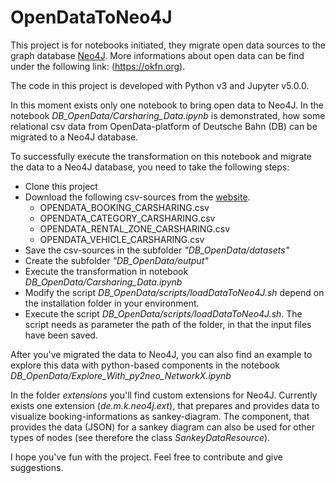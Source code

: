 # OpenDataToNeo4J

This project is for notebooks initiated, they migrate open data sources to the graph database [Neo4J](http://neo4j.com/). More informations about open data can be find under the following link: (https://okfn.org).

The code in this project is developed with Python v3 and Jupyter v5.0.0.

In this moment exists only one notebook to bring open data to Neo4J. In the notebook *DB_OpenData/Carsharing_Data.ipynb* is demonstrated, how some relational csv data from OpenData-platform of Deutsche Bahn (DB) can be migrated to a Neo4J database.

To successfully execute the transformation on this notebook and migrate the data to a Neo4J database, you need to take the following steps:

- Clone this project
- Download the following csv-sources from the [website](http://data.deutschebahn.com/dataset/data-flinkster).
  - OPENDATA_BOOKING_CARSHARING.csv
  - OPENDATA_CATEGORY_CARSHARING.csv
  - OPENDATA_RENTAL_ZONE_CARSHARING.csv
  - OPENDATA_VEHICLE_CARSHARING.csv
- Save the csv-sources in the subfolder *"DB_OpenData/datasets"*
- Create the subfolder *"DB_OpenData/output"*
- Execute the transformation in notebook *DB_OpenData/Carsharing_Data.ipynb*
- Modify the script *DB_OpenData/scripts/loadDataToNeo4J.sh* depend on the installation folder in your environment.
- Execute the script *DB_OpenData/scripts/loadDataToNeo4J.sh*. The script needs as parameter the path of the folder, in that the input files have been saved.

After you've migrated the data to Neo4J, you can also find an example to explore this data with python-based components in the notebook *DB_OpenData/Explore_With_py2neo_NetworkX.ipynb*

In the folder *extensions* you'll find custom extensions for Neo4J. Currently exists one extension (*de.m.k.neo4j.ext*), that prepares and provides data to visualize booking-informations as sankey-diagram. The component, that provides the data (JSON) for a sankey diagram can also be used for other types of nodes (see therefore the class *SankeyDataResource*). 

I hope you've fun with the project. Feel free to contribute and give suggestions.
